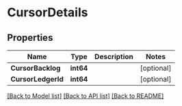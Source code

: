 # CursorDetails

## Properties

Name | Type | Description | Notes
------------ | ------------- | ------------- | -------------
**CursorBacklog** | **int64** |  | [optional] 
**CursorLedgerId** | **int64** |  | [optional] 

[[Back to Model list]](../README.md#documentation-for-models) [[Back to API list]](../README.md#documentation-for-api-endpoints) [[Back to README]](../README.md)



